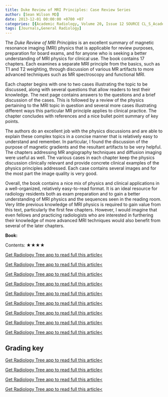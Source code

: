 ```yaml
---
title: Duke Review of MRI Principles: Case Review Series
author: [Sean Wilson MD]
date: 2013-12-01 00:00:00 +0700 +07
categories: [{Academic Radiology, Volume 20, Issue 12 SOURCE CL_S_AcademicRadiologyVolume20Issue12 1}]
tags: [Journals,General Radiology]
---
```

The _Duke Review of MRI Principles_ is an excellent summary of magnetic resonance imaging (MRI) physics that is applicable for review purposes, preparation for board exams, and for anyone who is seeking a better understanding of MRI physics for clinical use. The book contains 17 chapters. Each examines a separate MRI principle from the basics, such as T1 and T2 weighting, through discussion of various MR artifacts to more advanced techniques such as MR spectroscopy and functional MRI.

Each chapter begins with one to two cases illustrating the topic to be discussed, along with several questions that allow readers to test their knowledge. The next page contains answers to the questions and a brief discussion of the cases. This is followed by a review of the physics pertaining to the MRI topic in question and several more cases illustrating different ways this particular MR principle applies to clinical practice. The chapter concludes with references and a nice bullet point summary of key points.

The authors do an excellent job with the physics discussions and are able to explain these complex topics in a concise manner that is relatively easy to understand and remember. In particular, I found the discussion of the purpose of magnetic gradients and the resultant artifacts to be very helpful. The chapters addressing MR angiography techniques and diffusion imaging were useful as well. The various cases in each chapter keep the physics discussion clinically relevant and provide concrete clinical examples of the physics principles addressed. Each case contains several images and for the most part the image quality is very good.

Overall, the book contains a nice mix of physics and clinical applications in a well-organized, relatively easy-to-read format. It is an ideal resource for radiology residents both as exam preparation and to gain a better understanding of MRI physics and the sequences seen in the reading room. Very little previous knowledge of MRI physics is required to gain value from this text, particularly the first few chapters. However, I would imagine that even fellows and practicing radiologists who are interested in furthering their knowledge of more advanced MRI techniques would also benefit from several of the later chapters.

**Book:**

Contents: ★★★★

[Get Radiology Tree app to read full this article<](https://clinicalpub.com/app)

[Get Radiology Tree app to read full this article<](https://clinicalpub.com/app)

[Get Radiology Tree app to read full this article<](https://clinicalpub.com/app)

[Get Radiology Tree app to read full this article<](https://clinicalpub.com/app)

[Get Radiology Tree app to read full this article<](https://clinicalpub.com/app)

[Get Radiology Tree app to read full this article<](https://clinicalpub.com/app)

[Get Radiology Tree app to read full this article<](https://clinicalpub.com/app)

[Get Radiology Tree app to read full this article<](https://clinicalpub.com/app)

[Get Radiology Tree app to read full this article<](https://clinicalpub.com/app)

## Grading key

[Get Radiology Tree app to read full this article<](https://clinicalpub.com/app)

[Get Radiology Tree app to read full this article<](https://clinicalpub.com/app)

[Get Radiology Tree app to read full this article<](https://clinicalpub.com/app)

[Get Radiology Tree app to read full this article<](https://clinicalpub.com/app)